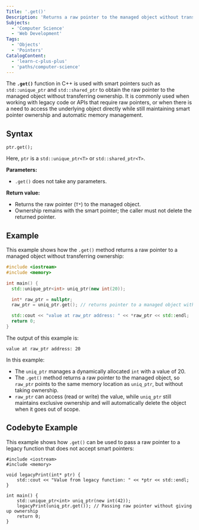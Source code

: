 ```yaml
---
Title: '.get()'
Description: 'Returns a raw pointer to the managed object without transferring ownership.'
Subjects:
  - 'Computer Science'
  - 'Web Development'
Tags:
  - 'Objects'
  - 'Pointers'
CatalogContent:
  - 'learn-c-plus-plus'
  - 'paths/computer-science'
---
```


The **`.get()`** function in C++ is used with smart pointers such as `std::unique_ptr` and `std::shared_ptr` to obtain the raw pointer to the managed object without transferring ownership. It is commonly used when working with legacy code or APIs that require raw pointers, or when there is a need to access the underlying object directly while still maintaining smart pointer ownership and automatic memory management.

## Syntax

```pseudo
ptr.get();
```

Here, `ptr` is a `std::unique_ptr<T>` or `std::shared_ptr<T>`.

**Parameters:**

- `.get()` does not take any parameters.

**Return value:**

- Returns the raw pointer (`T*`) to the managed object.
- Ownership remains with the smart pointer; the caller must not delete the returned pointer.

## Example

This example shows how the `.get()` method returns a raw pointer to a managed object without transferring ownership:

```cpp
#include <iostream>
#include <memory>

int main() {
  std::unique_ptr<int> uniq_ptr(new int(20));

  int* raw_ptr = nullptr;
  raw_ptr = uniq_ptr.get(); // returns pointer to a managed object without transferring ownership

  std::cout << "value at raw_ptr address: " << *raw_ptr << std::endl;
  return 0;
}
```

The output of this example is:

```shell
value at raw_ptr address: 20
```

In this example:

- The `uniq_ptr` manages a dynamically allocated `int` with a value of 20.
- The `.get()` method returns a raw pointer to the managed object, so `raw_ptr` points to the same memory location as `uniq_ptr`, but without taking ownership.
- `raw_ptr` can access (read or write) the value, while `uniq_ptr` still maintains exclusive ownership and will automatically delete the object when it goes out of scope.

## Codebyte Example

This example shows how `.get()` can be used to pass a raw pointer to a legacy function that does not accept smart pointers:

```codebyte/cpp
#include <iostream>
#include <memory>

void legacyPrint(int* ptr) {
    std::cout << "Value from legacy function: " << *ptr << std::endl;
}

int main() {
    std::unique_ptr<int> uniq_ptr(new int(42));
    legacyPrint(uniq_ptr.get()); // Passing raw pointer without giving up ownership
    return 0;
}
```
